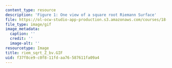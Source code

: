 ```yaml
---
content_type: resource
description: 'Figure 1: One view of a square root Riemann Surface'
file: https://ol-ocw-studio-app-production.s3.amazonaws.com/courses/18-04-complex-variables-with-applications-fall-1999/f37f8ce9c0f811fdaa76587611fa09a4_riem_sqrt_Z_bv.GIF
file_type: image/gif
image_metadata:
  caption: ''
  credit: ''
  image-alt: ''
resourcetype: Image
title: riem_sqrt_Z_bv.GIF
uid: f37f8ce9-c0f8-11fd-aa76-587611fa09a4
---
```

